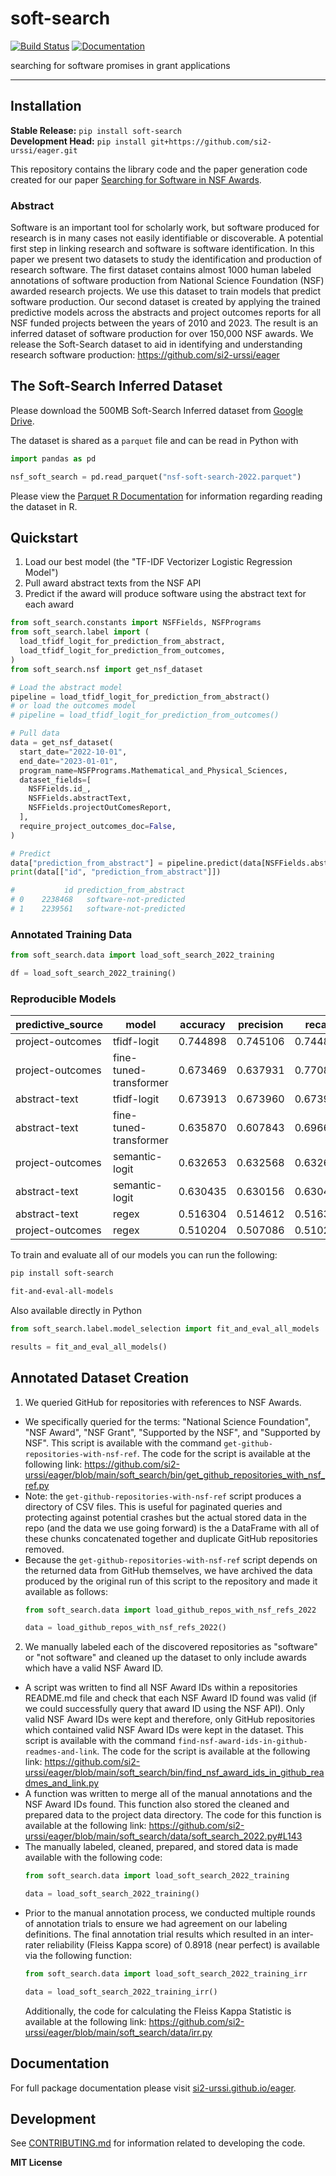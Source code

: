 # soft-search

[![Build Status](https://github.com/si2-urssi/eager/workflows/CI/badge.svg)](https://github.com/si2-urssi/eager/actions)
[![Documentation](https://github.com/si2-urssi/eager/workflows/Documentation/badge.svg)](https://si2-urssi.github.io/eager)

searching for software promises in grant applications

---

## Installation

**Stable Release:** `pip install soft-search`<br>
**Development Head:** `pip install git+https://github.com/si2-urssi/eager.git`

This repository contains the library code and the paper generation code
created for our paper [Searching for Software in NSF Awards](https://si2-urssi.github.io/eager/_static/paper.html).

### Abstract
Software is an important tool for scholarly work, but software produced for research is in many cases not easily identifiable or discoverable. A potential first step in linking research and software is software identification. In this paper we present two datasets to study the identification and production of research software. The first dataset contains almost 1000 human labeled annotations of software production from National Science Foundation (NSF) awarded research projects. We use this dataset to train models that  predict software production. Our second dataset is created by applying the trained predictive models across the abstracts and project outcomes reports for all NSF funded projects between the years of 2010 and 2023. The result is an inferred dataset of software production for over 150,000 NSF awards. We release the Soft-Search dataset to aid in identifying and understanding research software production: https://github.com/si2-urssi/eager


## The Soft-Search Inferred Dataset

Please download the 500MB Soft-Search Inferred dataset from
[Google Drive](https://drive.google.com/file/d/1k0jvs47bCWT18GHOMXY6EdG5MIDdCiM2/view?usp=share_link).

The dataset is shared as a `parquet` file and can be read in Python with
```python
import pandas as pd

nsf_soft_search = pd.read_parquet("nsf-soft-search-2022.parquet")
```

Please view the
[Parquet R Documentation](https://arrow.apache.org/docs/r/reference/read_parquet.html)
for information regarding reading the dataset in R.

## Quickstart

1. Load our best model (the "TF-IDF Vectorizer Logistic Regression Model")
2. Pull award abstract texts from the NSF API
3. Predict if the award will produce software using the abstract text for each award

```python
from soft_search.constants import NSFFields, NSFPrograms
from soft_search.label import (
  load_tfidf_logit_for_prediction_from_abstract,
  load_tfidf_logit_for_prediction_from_outcomes,
)
from soft_search.nsf import get_nsf_dataset

# Load the abstract model
pipeline = load_tfidf_logit_for_prediction_from_abstract()
# or load the outcomes model
# pipeline = load_tfidf_logit_for_prediction_from_outcomes()

# Pull data
data = get_nsf_dataset(
  start_date="2022-10-01",
  end_date="2023-01-01",
  program_name=NSFPrograms.Mathematical_and_Physical_Sciences,
  dataset_fields=[
    NSFFields.id_,
    NSFFields.abstractText,
    NSFFields.projectOutComesReport,
  ],
  require_project_outcomes_doc=False,
)

# Predict
data["prediction_from_abstract"] = pipeline.predict(data[NSFFields.abstractText])
print(data[["id", "prediction_from_abstract"]])

#           id prediction_from_abstract
# 0    2238468   software-not-predicted
# 1    2239561   software-not-predicted
```

### Annotated Training Data

```python
from soft_search.data import load_soft_search_2022_training

df = load_soft_search_2022_training()
```

### Reproducible Models

| predictive_source 	| model                  	| accuracy 	| precision 	| recall   	| f1       	|
|-------------------	|------------------------	|----------	|-----------	|----------	|----------	|
| project-outcomes  	| tfidf-logit            	| 0.744898 	| 0.745106  	| 0.744898 	| 0.744925 	|
| project-outcomes  	| fine-tuned-transformer 	| 0.673469 	| 0.637931  	| 0.770833 	| 0.698113 	|
| abstract-text     	| tfidf-logit            	| 0.673913 	| 0.673960  	| 0.673913 	| 0.673217 	|
| abstract-text     	| fine-tuned-transformer 	| 0.635870 	| 0.607843  	| 0.696629 	| 0.649215 	|
| project-outcomes  	| semantic-logit         	| 0.632653 	| 0.632568  	| 0.632653 	| 0.632347 	|
| abstract-text     	| semantic-logit         	| 0.630435 	| 0.630156  	| 0.630435 	| 0.629997 	|
| abstract-text     	| regex                  	| 0.516304 	| 0.514612  	| 0.516304 	| 0.513610 	|
| project-outcomes  	| regex                  	| 0.510204 	| 0.507086  	| 0.510204 	| 0.481559 	|

To train and evaluate all of our models you can run the following:

```bash
pip install soft-search

fit-and-eval-all-models
```

Also available directly in Python

```python
from soft_search.label.model_selection import fit_and_eval_all_models

results = fit_and_eval_all_models()
```

## Annotated Dataset Creation

1. We queried GitHub for repositories with references to NSF Awards.
  - We specifically queried for the terms: "National Science Foundation", "NSF Award",
    "NSF Grant", "Supported by the NSF", and "Supported by NSF". This script is available
    with the command `get-github-repositories-with-nsf-ref`. The code for the script is
    available at the following link:
    https://github.com/si2-urssi/eager/blob/main/soft_search/bin/get_github_repositories_with_nsf_ref.py
  - Note: the `get-github-repositories-with-nsf-ref` script produces a directory of CSV
    files. This is useful for paginated queries and protecting against potential crashes
    but the actual stored data in the repo (and the data we use going forward) is
    the a DataFrame with all of these chunks concatenated together and duplicate GitHub
    repositories removed.
  - Because the `get-github-repositories-with-nsf-ref` script depends on the returned
    data from GitHub themselves, we have archived the data produced by the original run
    of this script to the repository and made it available as follows:
    ```python
    from soft_search.data import load_github_repos_with_nsf_refs_2022

    data = load_github_repos_with_nsf_refs_2022()
    ```
2. We manually labeled each of the discovered repositories as "software"
   or "not software" and cleaned up the dataset to only include awards 
   which have a valid NSF Award ID.
  - A script was written to find all NSF Award IDs within a repositories README.md file
    and check that each NSF Award ID found was valid (if we could successfully query
    that award ID using the NSF API). Only valid NSF Award IDs were kept and therefore,
    only GitHub repositories which contained valid NSF Award IDs were kept in the
    dataset. This script is available with the command
    `find-nsf-award-ids-in-github-readmes-and-link`. The code for the script is
    available at the following link:
    https://github.com/si2-urssi/eager/blob/main/soft_search/bin/find_nsf_award_ids_in_github_readmes_and_link.py
  - A function was written to merge all of the manual annotations and the NSF Award IDs
    found. This function also stored the cleaned and prepared data to the project data
    directory. The code for this function is available at the following link:
    https://github.com/si2-urssi/eager/blob/main/soft_search/data/soft_search_2022.py#L143
  - The manually labeled, cleaned, prepared, and stored data is made available with the
    following code:
     ```python
     from soft_search.data import load_soft_search_2022_training

     data = load_soft_search_2022_training()
     ```
  - Prior to the manual annotation process, we conducted multiple rounds of
    annotation trials to ensure we had agreement on our labeling definitions.
    The final annotation trial results which resulted in an inter-rater
    reliability (Fleiss Kappa score) of 0.8918 (near perfect) is available
    via the following function:
    ```python
    from soft_search.data import load_soft_search_2022_training_irr

    data = load_soft_search_2022_training_irr()
    ```
    Additionally, the code for calculating the Fleiss Kappa Statistic
    is available at the following link:
    https://github.com/si2-urssi/eager/blob/main/soft_search/data/irr.py


## Documentation

For full package documentation please visit [si2-urssi.github.io/eager](https://si2-urssi.github.io/eager).

## Development

See [CONTRIBUTING.md](CONTRIBUTING.md) for information related to developing the code.

**MIT License**
